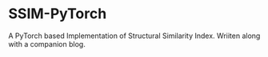 # SSIM-PyTorch
A PyTorch based Implementation of Structural Similarity Index. Wriiten along with a companion blog.
